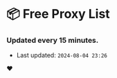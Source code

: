 # :package: Free Proxy List
### Updated every 15 minutes.

- Last updated: `2024-08-04 23:26`

:heart:

